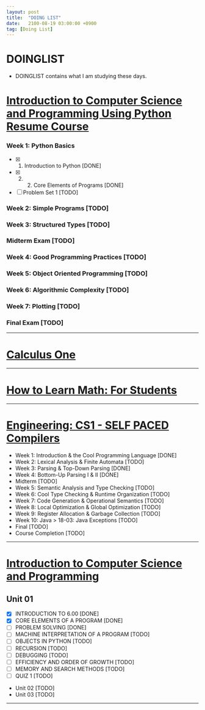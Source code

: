 ```yaml
---
layout: post
title:  "DOING LIST"
date:   2100-08-19 03:00:00 +0900
tag: [Doing List]
---
```


# DOINGLIST

  - DOINGLIST contains what I am studying these days.

# [Introduction to Computer Science and Programming Using Python Resume Course](https://courses.edx.org/courses/course-v1:MITx+6.00.1x+2T2017_2/course/)

### Week 1: Python Basics
  - [x] 1. Introduction to Python [DONE]
  - [x] 2. 2. Core Elements of Programs [DONE]
  - [ ] Problem Set 1 [TODO]
### Week 2: Simple Programs [TODO]
### Week 3: Structured Types [TODO]
### Midterm Exam [TODO]
### Week 4: Good Programming Practices [TODO]
### Week 5: Object Oriented Programming [TODO]
### Week 6: Algorithmic Complexity [TODO]
### Week 7: Plotting [TODO]
### Final Exam [TODO]

---

# [Calculus One](https://www.coursera.org/learn/calculus1)

---

# [How to Learn Math: For Students](https://lagunita.stanford.edu/courses/Education/EDUC115-S/Spring2014/info)

---

# [Engineering: CS1 - SELF PACED Compilers](https://lagunita.stanford.edu/courses/Engineering/Compilers/Fall2014)

- Week 1: Introduction & the Cool Programming Language [DONE]
- Week 2: Lexical Analysis & Finite Automata [TODO]
- Week 3: Parsing & Top-Down Parsing [DONE]
- Week 4: Bottom-Up Parsing I & II [DONE]
- Midterm [TODO]
- Week 5: Semantic Analysis and Type Checking [TODO]
- Week 6: Cool Type Checking & Runtime Organization [TODO]
- Week 7: Code Generation & Operational Semantics [TODO]
- Week 8: Local Optimization & Global Optimization [TODO]
- Week 9: Register Allocation & Garbage Collection [TODO]
- Week 10: Java > 18-03: Java Exceptions [TODO]
- Final [TODO]
- Course Completion [TODO]

---

# [Introduction to Computer Science and Programming](https://ocw.mit.edu/courses/electrical-engineering-and-computer-science/6-00sc-introduction-to-computer-science-and-programming-spring-2011/)

## Unit 01
  - [x] INTRODUCTION TO 6.00 [DONE]
  - [x] CORE ELEMENTS OF A PROGRAM [DONE]
  - [ ] PROBLEM SOLVING [DONE]
  - [ ] MACHINE INTERPRETATION OF A PROGRAM [TODO]
  - [ ] OBJECTS IN PYTHON [TODO]
  - [ ] RECURSION [TODO]
  - [ ] DEBUGGING [TODO]
  - [ ] EFFICIENCY AND ORDER OF GROWTH [TODO]
  - [ ] MEMORY AND SEARCH METHODS [TODO]
  - [ ] QUIZ 1 [TODO]
- Unit 02 [TODO]
- Unit 03 [TODO]

---
